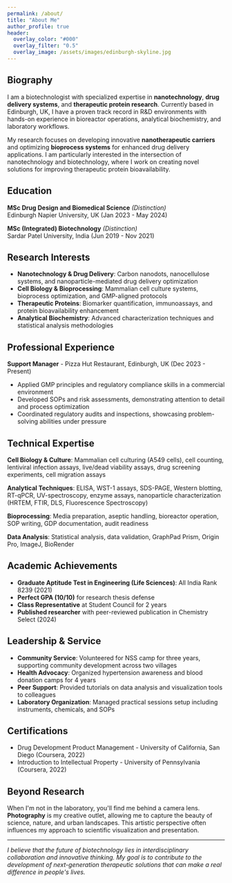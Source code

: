 ```yaml
---
permalink: /about/
title: "About Me"
author_profile: true
header:
  overlay_color: "#000"
  overlay_filter: "0.5"
  overlay_image: /assets/images/edinburgh-skyline.jpg
---
```

<link rel="stylesheet" href="/assets/css/main.css">
<link rel="stylesheet" href="/assets/css/about.css">

## Biography

I am a biotechnologist with specialized expertise in **nanotechnology**, **drug delivery systems**, and **therapeutic protein research**. Currently based in Edinburgh, UK, I have a proven track record in R&D environments with hands-on experience in bioreactor operations, analytical biochemistry, and laboratory workflows.

My research focuses on developing innovative **nanotherapeutic carriers** and optimizing **bioprocess systems** for enhanced drug delivery applications. I am particularly interested in the intersection of nanotechnology and biotechnology, where I work on creating novel solutions for improving therapeutic protein bioavailability.

## Education

**MSc Drug Design and Biomedical Science** *(Distinction)*  
Edinburgh Napier University, UK (Jan 2023 - May 2024)

**MSc (Integrated) Biotechnology** *(Distinction)*  
Sardar Patel University, India (Jun 2019 - Nov 2021)

## Research Interests

- **Nanotechnology & Drug Delivery**: Carbon nanodots, nanocellulose systems, and nanoparticle-mediated drug delivery optimization
- **Cell Biology & Bioprocessing**: Mammalian cell culture systems, bioprocess optimization, and GMP-aligned protocols
- **Therapeutic Proteins**: Biomarker quantification, immunoassays, and protein bioavailability enhancement
- **Analytical Biochemistry**: Advanced characterization techniques and statistical analysis methodologies

## Professional Experience

**Support Manager** - Pizza Hut Restaurant, Edinburgh, UK (Dec 2023 - Present)
- Applied GMP principles and regulatory compliance skills in a commercial environment
- Developed SOPs and risk assessments, demonstrating attention to detail and process optimization
- Coordinated regulatory audits and inspections, showcasing problem-solving abilities under pressure

## Technical Expertise

**Cell Biology & Culture**: Mammalian cell culturing (A549 cells), cell counting, lentiviral infection assays, live/dead viability assays, drug screening experiments, cell migration assays

**Analytical Techniques**: ELISA, WST-1 assays, SDS-PAGE, Western blotting, RT-qPCR, UV-spectroscopy, enzyme assays, nanoparticle characterization (HRTEM, FTIR, DLS, Fluorescence Spectroscopy)

**Bioprocessing**: Media preparation, aseptic handling, bioreactor operation, SOP writing, GDP documentation, audit readiness

**Data Analysis**: Statistical analysis, data validation, GraphPad Prism, Origin Pro, ImageJ, BioRender

## Academic Achievements

- **Graduate Aptitude Test in Engineering (Life Sciences)**: All India Rank 8239 (2021)
- **Perfect GPA (10/10)** for research thesis defense
- **Class Representative** at Student Council for 2 years
- **Published researcher** with peer-reviewed publication in Chemistry Select (2024)

## Leadership & Service

- **Community Service**: Volunteered for NSS camp for three years, supporting community development across two villages
- **Health Advocacy**: Organized hypertension awareness and blood donation camps for 4 years
- **Peer Support**: Provided tutorials on data analysis and visualization tools to colleagues
- **Laboratory Organization**: Managed practical sessions setup including instruments, chemicals, and SOPs

## Certifications

- Drug Development Product Management - University of California, San Diego (Coursera, 2022)
- Introduction to Intellectual Property - University of Pennsylvania (Coursera, 2022)

## Beyond Research

When I'm not in the laboratory, you'll find me behind a camera lens. **Photography** is my creative outlet, allowing me to capture the beauty of science, nature, and urban landscapes. This artistic perspective often influences my approach to scientific visualization and presentation.

---

*I believe that the future of biotechnology lies in interdisciplinary collaboration and innovative thinking. My goal is to contribute to the development of next-generation therapeutic solutions that can make a real difference in people's lives.*
